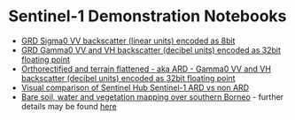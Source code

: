 # Sentinel-1 Demonstration Notebooks

* [GRD Sigma0 VV backscatter (linear units) encoded as 8bit](https://nbviewer.jupyter.org/github/chris010970/sentinelhub/blob/main/process-api/notebooks/sentinel-1/s1-timeseries-sigma0-linear.ipynb)
* [GRD Gamma0 VV and VH backscatter (decibel units) encoded as 32bit floating point](https://nbviewer.jupyter.org/github/chris010970/sentinelhub/blob/main/process-api/notebooks/sentinel-1/s1-timeseries-gamma0-db.ipynb)
* [Orthorectified and terrain flattened - aka ARD - Gamma0 VV and VH backscatter (decibel units) encoded as 32bit floating point](https://nbviewer.jupyter.org/github/chris010970/sentinelhub/blob/main/process-api/notebooks/sentinel-1/s1-timeseries-ard.ipynb)
* [Visual comparison of Sentinel Hub Sentinel-1 ARD vs non ARD](https://nbviewer.jupyter.org/github/chris010970/sentinelhub/blob/main/process-api/notebooks/sentinel-1/s1-timeseries-ard-vis.ipynb)
* [Bare soil, water and vegetation mapping over southern Borneo](https://nbviewer.jupyter.org/github/chris010970/sentinelhub/blob/main/process-api/notebooks/sentinel-1/s1-mosaic-deforestation.ipynb) - further details may be found [here](https://custom-scripts.sentinel-hub.com/sentinel-1/sar_deforestation_detection/) 
